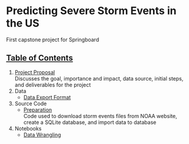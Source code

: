 # Predicting Severe Storm Events in the US

First capstone project for Springboard

## [Table of Contents](#table-of-contents)

1. [Project Proposal](https://github.com/jennyrhee/storm-events/blob/master/projectproposal.pdf)  
Discusses the goal, importance and impact, data source, initial steps, and deliverables for the project
2. Data
   - [Data Export Format](https://github.com/jennyrhee/storm-events/blob/master/data/raw/storm-data-export-format.pdf)
3. Source Code  
   - [Preparation](https://github.com/jennyrhee/storm-events/tree/master/src/preparation)  
   Code used to download storm events files from NOAA website, create a SQLite database, and import data to database
4. Notebooks
   - [Data Wrangling](https://github.com/jennyrhee/storm-events/blob/master/notebooks/data_wrangling.ipynb)  
